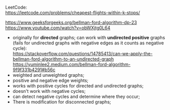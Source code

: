 LeetCode:\
https://leetcode.com/problems/cheapest-flights-within-k-stops/

https://www.geeksforgeeks.org/bellman-ford-algorithm-dp-23 \
https://www.youtube.com/watch?v=obWXjtg0L64

- originally for __directed__ graphs; can work with __undirected positive__ graphs (fails for undirected graphs with negative edges as it counts as negative cycle):\
  https://stackoverflow.com/questions/14785413/can-we-apply-the-bellman-ford-algorithm-to-an-undirected-graph
  https://yuminlee2.medium.com/bellman-ford-algorithm-9f9f331b4291#b56c
- weighted and unweighted graphs;
- positive and negative edge weights;
- works with positive cycles for directed and undirected graphs;
- doesn't work with negative cycles;
- can detect negative cycles and determine where they occur;
- There is modification for disconnected graphs;
